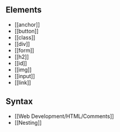 ## Elements

- [[anchor]]
- [[button]]
- [[class]]
- [[div]]
- [[form]]
- [[h2]]
- [[id]]
- [[img]]
- [[input]]
- [[link]]

## Syntax

- [[Web Development/HTML/Comments]]
- [[Nesting]]